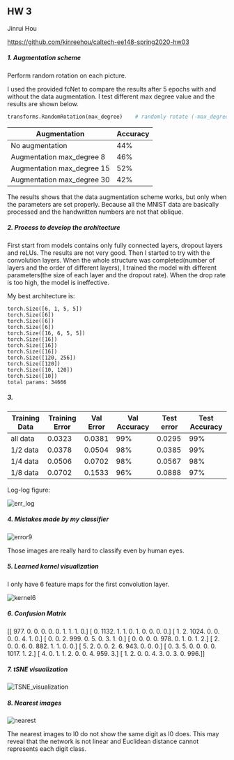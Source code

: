 ## HW 3

Jinrui Hou

https://github.com/kinreehou/caltech-ee148-spring2020-hw03

##### 1. Augmentation scheme

Perform random rotation on each picture. 

I used the provided fcNet to compare the results  after 5 epochs with and without the data augmentation. I test different max degree value and the results are shown below.

```python
transforms.RandomRotation(max_degree)    # randomly rotate (-max_degree, max_degree)
```

| Augmentation                | Accuracy |
| --------------------------- | -------- |
| No augmentation             | 44%      |
| Augmentation max_degree  8  | 46%      |
| Augmentation max_degree  15 | 52%      |
| Augmentation max_degree  30 | 42%      |

The results shows that the data augmentation scheme works, but only when the parameters are set properly. Because all the MNIST data are basically processed and the handwritten numbers are not that oblique. 



##### 2. Process to develop the architecture

First start from models contains only fully connected layers, dropout layers and reLUs. The results are not very good. Then I started to try with the convolution layers.  When the whole structure was completed(number of layers and the order of different layers), I trained the model with different parameters(the size of each layer and the dropout rate). When the drop rate is too high, the model is ineffective.

My best architecture is:

```
torch.Size([6, 1, 5, 5])
torch.Size([6])
torch.Size([6])
torch.Size([6])
torch.Size([16, 6, 5, 5])
torch.Size([16])
torch.Size([16])
torch.Size([16])
torch.Size([120, 256])
torch.Size([120])
torch.Size([10, 120])
torch.Size([10])
total params: 34666
```



##### 3.

| Training Data | Training Error | Val Error | Val Accuracy | Test error | Test Accuracy |
| ------------- | -------------- | --------- | ------------ | ---------- | ------------- |
| all data      | 0.0323         | 0.0381    | 99%          | 0.0295     | 99%           |
| 1/2 data      | 0.0378         | 0.0504    | 98%          | 0.0385     | 99%           |
| 1/4 data      | 0.0506         | 0.0702    | 98%          | 0.0567     | 98%           |
| 1/8 data      | 0.0702         | 0.1533    | 96%          | 0.0888     | 97%           |

Log-log figure:

![err_log](/Users/kinreehou/Documents/EE148/hw3/caltech-ee148-spring2020-hw03/err_log.jpeg)

##### 4. Mistakes made by my classifier

![error9](/Users/kinreehou/Documents/EE148/hw3/caltech-ee148-spring2020-hw03/error9.jpeg)

Those images are really hard to classify even by human eyes.



##### 5. Learned kernel visualization

I only have 6 feature maps for the first convolution layer.

![kernel6](/Users/kinreehou/Documents/EE148/hw3/caltech-ee148-spring2020-hw03/kernel6.jpeg)

##### 6. Confusion Matrix

[[ 977.    0.    0.    0.    0.    0.    1.    1.    1.    0.]
 [   0. 1132.    1.    1.    0.    1.    0.    0.    0.    0.]
 [   1.    2. 1024.    0.    0.    0.    0.    4.    1.    0.]
 [   0.    0.    2.  999.    0.    5.    0.    3.    1.    0.]
 [   0.    0.    0.    0.  978.    0.    1.    0.    1.    2.]
 [   2.    0.    0.    6.    0.  882.    1.    1.    0.    0.]
 [   5.    2.    0.    0.    2.    6.  943.    0.    0.    0.]
 [   0.    3.    5.    0.    0.    0.    0. 1017.    1.    2.]
 [   4.    0.    1.    1.    2.    0.    0.    4.  959.    3.]
 [   1.    2.    0.    0.    4.    3.    0.    3.    0.  996.]]



##### 7. tSNE visualization

![TSNE_visualization](/Users/kinreehou/Documents/EE148/hw3/caltech-ee148-spring2020-hw03/TSNE_visualization.jpg)

##### 8.  Nearest images

![nearest](/Users/kinreehou/Documents/EE148/hw3/caltech-ee148-spring2020-hw03/nearest.jpeg)

The nearest images to I0 do not show the same digit as I0 does. This may reveal that the network is not linear and Euclidean distance cannot represents each digit class.